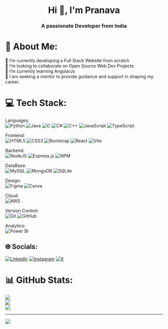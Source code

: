 <h1 align="center">Hi 👋, I'm Pranava</h1>
<h3 align="center">A passionate Developer from India</h3>

<!-- # 💫 About Me:
🔭 I’m currently working on React websites!<br>👯 I’m looking to collaborate on Open Source Web Dev Projects <br>🌱 I’m currently learning AngularJs<br>💬 Ask me about Web Development<br>🤔 I am seeking a mentor to provide guidance and support in shaping my career.<br>

## 🌐 Socials:
[![LinkedIn](https://img.shields.io/badge/LinkedIn-%230077B5.svg?logo=linkedin&logoColor=white)](https://www.linkedin.com/in/pranava-upadhyaya-06854b295/) [![Instagram](https://img.shields.io/badge/Instagram-%23E4405F.svg?logo=Instagram&logoColor=white)](https://www.instagram.com/pranava.__/) [![X](https://img.shields.io/badge/X-black.svg?logo=X&logoColor=white)](https://x.com/pranava___) 

# 💻 Tech Stack:
![Python](https://img.shields.io/badge/Python-3776AB.svg?style=for-the-badge&logo=python&logoColor=white)
![Java](https://img.shields.io/badge/Java-f89820.svg?style=for-the-badge&logo=java&logoColor=white)
![JavaScript](https://img.shields.io/badge/JavaScript-f0db4f.svg?style=for-the-badge&logo=javascript&logoColor=white)
![Static Badge](https://img.shields.io/badge/C%23-purple?style=for-the-badge&color=%239B4993)
![Static Badge](https://img.shields.io/badge/C%2B%2B-blue?style=for-the-badge&color=%23659AD2)
![css3](https://img.shields.io/badge/css3-1572B6.svg?style=for-the-badge&logo=css3&logoColor=white)
> <!-->

# 💫 About Me:
🔭 I’m currently developing a Full Stack Website from scratch<br>👯 I’m looking to collaborate on Open Source Web Dev Projects<br>🌱 I’m currently learning AngularJs<br>🤔 I am seeking a mentor to provide guidance and support in shaping my career.



# 💻 Tech Stack:
Languages:<br>
![Python](https://img.shields.io/badge/python-3670A0?style=for-the-badge&logo=python&logoColor=ffdd54)
![Java](https://img.shields.io/badge/java-%23ED8B00.svg?style=for-the-badge&logo=openjdk&logoColor=white)
![C](https://img.shields.io/badge/c-%2300599C.svg?style=for-the-badge&logo=c&logoColor=white) 
![C#](https://img.shields.io/badge/c%23-%23239120.svg?style=for-the-badge&logo=csharp&logoColor=white) 
![C++](https://img.shields.io/badge/c++-%2300599C.svg?style=for-the-badge&logo=c%2B%2B&logoColor=white) 
![JavaScript](https://img.shields.io/badge/javascript-%23323330.svg?style=for-the-badge&logo=javascript&logoColor=%23F7DF1E) 
![TypeScript](https://img.shields.io/badge/typescript-%23007ACC.svg?style=for-the-badge&logo=typescript&logoColor=white) 
<!--
![Kotlin](https://img.shields.io/badge/kotlin-%237F52FF.svg?style=for-the-badge&logo=kotlin&logoColor=white) 
><!-->
Frontend: <br>
![HTML5](https://img.shields.io/badge/html5-%23E34F26.svg?style=for-the-badge&logo=html5&logoColor=white) 
![CSS3](https://img.shields.io/badge/css3-%231572B6.svg?style=for-the-badge&logo=css3&logoColor=white) 
![Bootstrap](https://img.shields.io/badge/bootstrap-%238511FA.svg?style=for-the-badge&logo=bootstrap&logoColor=white) 
![React](https://img.shields.io/badge/react-%2320232a.svg?style=for-the-badge&logo=react&logoColor=%2361DAFB) 
![Vite](https://img.shields.io/badge/vite-%23646CFF.svg?style=for-the-badge&logo=vite&logoColor=white)
<!--
![Angular.js](https://img.shields.io/badge/angular.js-%23E23237.svg?style=for-the-badge&logo=angularjs&logoColor=white) 
><!-->
Backend: <br>
![NodeJS](https://img.shields.io/badge/node.js-6DA55F?style=for-the-badge&logo=node.js&logoColor=white)
![Express.js](https://img.shields.io/badge/express.js-%23404d59.svg?style=for-the-badge&logo=express&logoColor=%2361DAFB) 
![NPM](https://img.shields.io/badge/NPM-%23CB3837.svg?style=for-the-badge&logo=npm&logoColor=white) 

<!--
![Django](https://img.shields.io/badge/django-%23092E20.svg?style=for-the-badge&logo=django&logoColor=white) 
![FastAPI](https://img.shields.io/badge/FastAPI-005571?style=for-the-badge&logo=fastapi) 
![Flask](https://img.shields.io/badge/flask-%23000.svg?style=for-the-badge&logo=flask&logoColor=white) 
![Flutter](https://img.shields.io/badge/Flutter-%2302569B.svg?style=for-the-badge&logo=Flutter&logoColor=white) 
><!-->

DataBase: <br>
![MySQL](https://img.shields.io/badge/mysql-4479A1.svg?style=for-the-badge&logo=mysql&logoColor=white) 
![MongoDB](https://img.shields.io/badge/MongoDB-%234ea94b.svg?style=for-the-badge&logo=mongodb&logoColor=white) 
![SQLite](https://img.shields.io/badge/sqlite-%2307405e.svg?style=for-the-badge&logo=sqlite&logoColor=white) 

Design: <br> 
![Figma](https://img.shields.io/badge/figma-%23F24E1E.svg?style=for-the-badge&logo=figma&logoColor=white) 
![Canva](https://img.shields.io/badge/Canva-%2300C4CC.svg?style=for-the-badge&logo=Canva&logoColor=white) 

Cloud: <br>
![AWS](https://img.shields.io/badge/AWS-%23FF9900.svg?style=for-the-badge&logo=amazon-aws&logoColor=white) 

<!--
![Render](https://img.shields.io/badge/Render-%46E3B7.svg?style=for-the-badge&logo=render&logoColor=white) 
><!-->
Version Control: <br>
![Git](https://img.shields.io/badge/git-%23F05033.svg?style=for-the-badge&logo=git&logoColor=white) 
![GitHub](https://img.shields.io/badge/github-%23121011.svg?style=for-the-badge&logo=github&logoColor=white) 

Analytics: <br>
![Power Bi](https://img.shields.io/badge/power_bi-F2C811?style=for-the-badge&logo=powerbi&logoColor=black)

## 🌐 Socials:
 
[![LinkedIn](https://img.shields.io/badge/LinkedIn-%230077B5.svg?logo=linkedin&logoColor=white)](https://www.linkedin.com/in/pranava420/)
[![Instagram](https://img.shields.io/badge/Instagram-%23E4405F.svg?logo=Instagram&logoColor=white)](https://instagram.com/pranava.__)
[![X](https://img.shields.io/badge/X-black.svg?logo=X&logoColor=white)](https://x.com/pranava___)
<!--
[![email](https://img.shields.io/badge/Email-D14836?logo=gmail&logoColor=white)](mailto:pranava.uv@gmail.com)>
<!-->

# 📊 GitHub Stats:
![](https://github-readme-stats.vercel.app/api?username=Pranava420&theme=dark&hide_border=false&include_all_commits=false&count_private=false)<br/>
![](https://github-readme-streak-stats.herokuapp.com/?user=Pranava420&theme=dark&hide_border=false)<br/>
![](https://github-readme-stats.vercel.app/api/top-langs/?username=Pranava420&theme=dark&hide_border=false&include_all_commits=false&count_private=false&layout=compact)

---
[![](https://visitcount.itsvg.in/api?id=Pranava420&icon=0&color=12)](https://visitcount.itsvg.in)

<!-- Proudly created with GPRM ( https://gprm.itsvg.in ) -->
